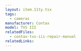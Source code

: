 ```yaml
---
layout: item.11ty.tsx
tags:
  - cameras
manufacturer: Contax
model: TVS III
relatedFiles:
  - contax-tvs-iii-repair-manual
relatedLinks:
---
```

